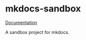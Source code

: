 # mkdocs-sandbox

[Documentation](https://iacabezasbaculima.github.io/mkdocs-sandbox)

A sandbox project for mkdocs.
